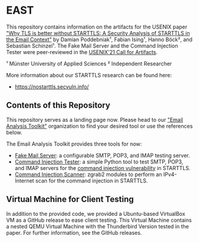 # EAST

This repository contains information on the artifacts for the USENIX paper ["Why TLS is better without STARTTLS: A Security Analysis of STARTTLS in the Email Context"](https://www.usenix.org/conference/usenixsecurity21/presentation/poddebniak) by Damian Poddebniak¹, Fabian Ising¹, Hanno Böck², and Sebastian Schinzel¹. The Fake Mail Server and the Command Injection Tester were peer-reviewed in the [USENIX'21 Call for Artifacts](https://www.usenix.org/conference/usenixsecurity21/call-for-artifacts).

¹ Münster University of Applied Sciences        ² Independent Researcher

More information about our STARTTLS research can be found here:

 * https://nostarttls.secvuln.info/

## Contents of this Repository

This repository serves as a landing page now. Please head to our ["Email Analysis Toolkit"](https://github.com/Email-Analysis-Toolkit) organization to find your desired tool or use the references below.

The Email Analysis Toolkit provides three tools for now:

* [Fake Mail Server](https://github.com/Email-Analysis-Toolkit/fake-mail-server): a configurable SMTP, POP3, and IMAP testing server.
* [Command Injection Tester](https://github.com/Email-Analysis-Toolkit/command-injection-tester): a simple Python tool to test SMTP, POP3, and IMAP servers for the [command injection vulnerability](https://www.postfix.org/CVE-2011-0411.html) in STARTTLS.
* [Command Injection Scanner](https://github.com/Email-Analysis-Toolkit/command-injection-scanner): zgrab2 modules to perform an IPv4-Internet scan for the command injection in STARTTLS.

## Virtual Machine for Client Testing

In addition to the provided code, we provided a Ubuntu-based VirtualBox VM as a GitHub release to ease client testing. This Virtual Machine contains a nested QEMU Virtual Machine with the Thunderbird Version tested in the paper. For further information, see the GitHub releases.
